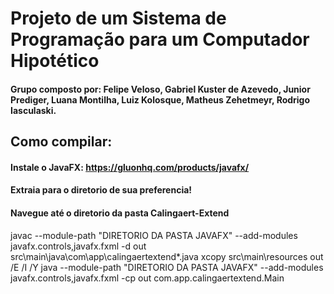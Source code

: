 # Projeto de um Sistema de Programação para um Computador Hipotético

#### Grupo composto por: Felipe Veloso, Gabriel Kuster de Azevedo, Junior Prediger, Luana Montilha, Luiz Kolosque, Matheus Zehetmeyr, Rodrigo Iasculaski.

## Como compilar: 
#### Instale o JavaFX: https://gluonhq.com/products/javafx/
#### Extraia para o diretorio de sua preferencia!

#### Navegue até o diretorio da pasta Calingaert-Extend
javac --module-path "DIRETORIO DA PASTA JAVAFX" --add-modules javafx.controls,javafx.fxml -d out src\main\java\com\app\calingaertextend\*.java
xcopy src\main\resources out /E /I /Y
java --module-path "DIRETORIO DA PASTA JAVAFX" --add-modules javafx.controls,javafx.fxml -cp out com.app.calingaertextend.Main
